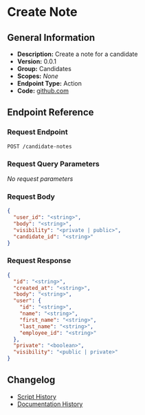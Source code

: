<!-- BEGIN GENERATED CONTENT -->
# Create Note

## General Information

- **Description:** Create a note for a candidate
- **Version:** 0.0.1
- **Group:** Candidates
- **Scopes:** _None_
- **Endpoint Type:** Action
- **Code:** [github.com](https://github.com/NangoHQ/integration-templates/tree/main/integrations/gem/actions/create-note.ts)


## Endpoint Reference

### Request Endpoint

`POST /candidate-notes`

### Request Query Parameters

_No request parameters_

### Request Body

```json
{
  "user_id": "<string>",
  "body": "<string>",
  "visibility": "<private | public>",
  "candidate_id": "<string>"
}
```

### Request Response

```json
{
  "id": "<string>",
  "created_at": "<string>",
  "body": "<string>",
  "user": {
    "id": "<string>",
    "name": "<string>",
    "first_name": "<string>",
    "last_name": "<string>",
    "employee_id": "<string>"
  },
  "private": "<boolean>",
  "visibility": "<public | private>"
}
```

## Changelog

- [Script History](https://github.com/NangoHQ/integration-templates/commits/main/integrations/gem/actions/create-note.ts)
- [Documentation History](https://github.com/NangoHQ/integration-templates/commits/main/integrations/gem/actions/create-note.md)

<!-- END  GENERATED CONTENT -->


